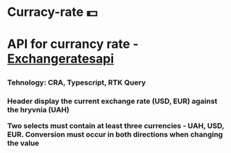 <h1 position='center'>Curracy-rate 💵<h1>
  <p>API for currancy rate - <a href="https://exchangeratesapi.io" target="_blank">Exchangeratesapi</a><p>
  <h3 position='center'>Tehnology: CRA, Typescript, RTK Query<h3>
  <p>Header display the current exchange rate (USD, EUR) against the hryvnia (UAH)<p>
  <p>Two selects must contain at least three currencies - UAH, USD, EUR.
  Conversion must occur in both directions
   when changing the value<p>
